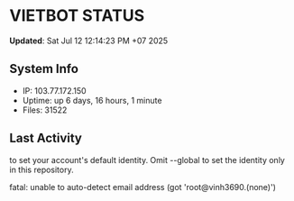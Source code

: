 # VIETBOT STATUS
**Updated**: Sat Jul 12 12:14:23 PM +07 2025

## System Info
- IP: 103.77.172.150
- Uptime: up 6 days, 16 hours, 1 minute
- Files: 31522

## Last Activity

to set your account's default identity.
Omit --global to set the identity only in this repository.

fatal: unable to auto-detect email address (got 'root@vinh3690.(none)')
